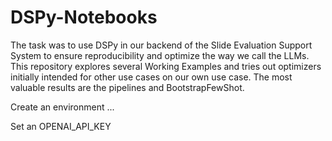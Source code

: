 # DSPy-Notebooks
The task was to use DSPy in our backend of the Slide Evaluation Support System to ensure reproducibility and optimize the way we call the LLMs. This repository explores several Working Examples and tries out optimizers initially intended for other use cases on our own use case. The most valuable results are the pipelines and BootstrapFewShot. 

Create an environment ...

Set an OPENAI_API_KEY
